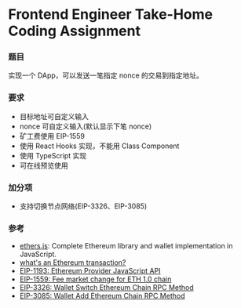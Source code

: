 # Frontend Engineer Take-Home Coding Assignment

### 题目
实现一个 DApp，可以发送一笔指定 nonce 的交易到指定地址。

### 要求

- 目标地址可自定义输入
- nonce 可自定义输入(默认显示下笔 nonce)
- 矿工费使用 EIP-1559
- 使用 React Hooks 实现，不能用 Class Component
- 使用 TypeScript 实现
- 可在线预览使用

### 加分项

- 支持切换节点网络(EIP-3326、EIP-3085)

### 参考
- [ethers.js](https://docs.ethers.io/v5): Complete Ethereum library and wallet implementation in JavaScript.
- [what's an Ethereum transaction?](https://ethereum.org/en/developers/docs/transactions)
- [EIP-1193: Ethereum Provider JavaScript API](https://eips.ethereum.org/EIPS/eip-1193)
- [EIP-1559: Fee market change for ETH 1.0 chain](https://eips.ethereum.org/EIPS/eip-1559)
- [EIP-3326: Wallet Switch Ethereum Chain RPC Method](https://eips.ethereum.org/EIPS/eip-3326)
- [EIP-3085: Wallet Add Ethereum Chain RPC Method](https://eips.ethereum.org/EIPS/eip-3085)
